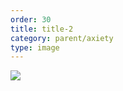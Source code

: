 ```yaml
---
order: 30
title: title-2
category: parent/axiety
type: image
---
```


![](https://alacolang.ir/kolbeh/static/images/anxiety.webp)